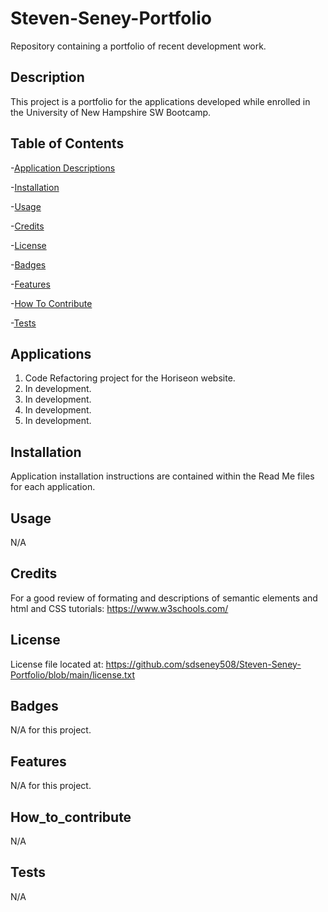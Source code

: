 # Steven-Seney-Portfolio
Repository containing a portfolio of recent development work.

## Description
This project is a portfolio for the applications developed while enrolled in the University of New Hampshire SW Bootcamp.  

  
## Table of Contents
-[Application Descriptions](#applications)

-[Installation](#installation)

-[Usage](#usage)

-[Credits](#credits)

-[License](#license)

-[Badges](#badges)

-[Features](#features)

-[How To Contribute](#how_to_contribute)

-[Tests](#tests)

## Applications
1.  Code Refactoring project for the Horiseon website.  
2.  In development.
3.  In development.
4.  In development.
5.  In development.

## Installation
Application installation instructions are contained within the Read Me files for each application.

## Usage
N/A

## Credits
For a good review of formating and descriptions of semantic elements and html and CSS tutorials:  https://www.w3schools.com/

## License
License file located at: https://github.com/sdseney508/Steven-Seney-Portfolio/blob/main/license.txt

## Badges
N/A for this project.

## Features
N/A for this project.

## How_to_contribute
N/A

## Tests
N/A
